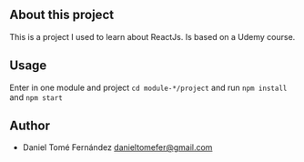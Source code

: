 ## About this project

This is a project I used to learn about ReactJs. Is based on a Udemy course.

## Usage

Enter in one module and project `cd module-*/project` and run `npm install` and `npm start`

## Author

* Daniel Tomé Fernández <danieltomefer@gmail.com>
